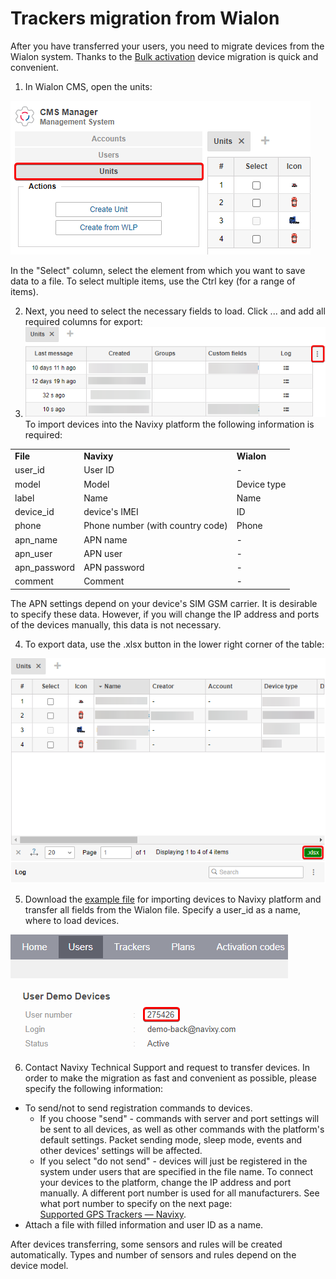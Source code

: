 # Trackers migration from Wialon

After you have transferred your users, you need to migrate devices from the Wialon system. Thanks to the [Bulk activation](https://squaregps.atlassian.net/wiki/spaces/AP/pages/2352382186/Bulk+activation) device migration is quick and convenient.

1. In Wialon CMS, open the units:

![On-Premise - Trackers migration from Wialon](../../../../on-premise/qa/migrating-users/migrating-from-wialon/attachments/image-20230810-124112.png)

In the "Select" column, select the element from which you want to save data to a file. To select multiple items, use the Ctrl key (for a range of items).

2. Next, you need to select the necessary fields to load. Click ... and add all required columns for export:
3. ![On-Premise - Trackers migration from Wialon](../../../../on-premise/qa/migrating-users/migrating-from-wialon/attachments/image-20230810-124129.png) To import devices into the Navixy platform the following information is required:

|               |                                  |             |
| ------------- | -------------------------------- | ----------- |
| **File**      | **Navixy**                       | **Wialon**  |
| user\_id      | User ID                          | -           |
| model         | Model                            | Device type |
| label         | Name                             | Name        |
| device\_id    | device's IMEI                    | ID          |
| phone         | Phone number (with country code) | Phone       |
| apn\_name     | APN name                         | -           |
| apn\_user     | APN user                         | -           |
| apn\_password | APN password                     | -           |
| comment       | Comment                          | -           |

The APN settings depend on your device's SIM GSM carrier. It is desirable to specify these data. However, if you will change the IP address and ports of the devices manually, this data is not necessary.

4. To export data, use the .xlsx button in the lower right corner of the table:

![On-Premise - Trackers migration from Wialon](../../../../on-premise/qa/migrating-users/migrating-from-wialon/attachments/image-20230810-124519.png)

5. Download the [example file](https://www.navixy.com/wp-content/uploads/2022/04/hardware-trackers-activation-example.csv) for importing devices to Navixy platform and transfer all fields from the Wialon file. Specify a user\_id as a name, where to load devices.

![On-Premise - Trackers migration from Wialon](../../../../on-premise/qa/migrating-users/migrating-from-wialon/attachments/image-20230810-124537.png)

6. Contact Navixy Technical Support and request to transfer devices. In order to make the migration as fast and convenient as possible, please specify the following information:

* To send/not to send registration commands to devices.
  * If you choose "send" - commands with server and port settings will be sent to all devices, as well as other commands with the platform's default settings. Packet sending mode, sleep mode, events and other devices' settings will be affected.
  * If you select "do not send" - devices will just be registered in the system under users that are specified in the file name. To connect your devices to the platform, change the IP address and port manually. A different port number is used for all manufacturers. See what port number to specify on the next page:\
    [Supported GPS Trackers — Navixy](https://www.navixy.com/devices/).
* Attach a file with filled information and user ID as a name.

After devices transferring, some sensors and rules will be created automatically. Types and number of sensors and rules depend on the device model.
